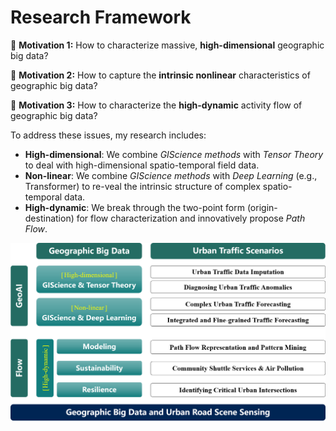 Research Framework
======
📃 **Motivation 1:** How to characterize massive, **high-dimensional** geographic big data? <br>

📃 **Motivation 2:** How to capture the **intrinsic nonlinear** characteristics of geographic big data? <br>

📃 **Motivation 3:** How to characterize the **high-dynamic** activity flow of geographic big data? <br>

To address these issues, my research includes:
  - **High-dimensional**: We combine *GIScience methods* with *Tensor Theory* to deal with high-dimensional spatio-temporal field data.
  - **Non-linear**: We combine *GIScience methods* with *Deep Learning* (e.g., Transformer) to re-veal the intrinsic structure of complex spatio-temporal data.
  - **High-dynamic**: We break through the two-point form (origin-destination) for flow characterization and innovatively propose *Path Flow*.

![Editing a markdown file for a talk](/images/Outline.png)

